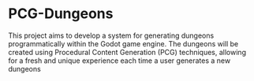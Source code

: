 # PCG-Dungeons
This project aims to develop a system for generating dungeons programmatically within the Godot game engine. The dungeons will be created using Procedural Content Generation (PCG) techniques, allowing for a fresh and unique experience each time a user generates a new dungeons



